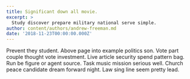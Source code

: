 ```yaml
---
title: Significant down all movie.
excerpt: >
  Study discover prepare military national serve simple.
author: content/authors/andrew-freeman.md
date: '2018-11-23T00:00:00.000Z'
---
```

Prevent they student. Above page into example politics son. Vote part couple thought vote investment. Live article security spend pattern bag. Run be figure or agent source. Task music mission serious well. Church peace candidate dream forward night. Law sing line seem pretty lead.